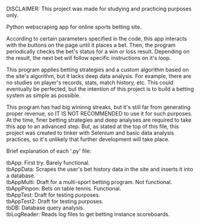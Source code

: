 DISCLAIMER: This project was made for studying and practicing purposes only.

Python webscraping app for online sports betting site.

According to certain parameters specified in the code, this app interacts with the buttons on the page until it places a bet.
Then, the program periodically checks the bet's status for a win or loss result.
Depending on the result, the next bet will follow specific instructions on it's loop.

This program applies betting strategies and a custom algorithm based on the site's algorithm, but it lacks deep data analysis.
For example, there are no studies on player's records, stats, match history, etc.
This could eventually be perfected, but the intention of this project is to build a betting system as simple as possible.

This program has had big wininng streaks, but it's still far from generating proper revenue, so IT IS NOT RECOMMENDED to use it for such purposes.
At the time, finer betting strategies and deep analyses are required to take this app to an advanced step.
But, as stated at the top of this file, this project was created to tinker with Selenium and basic data analysis practices, so it's unlikely that further development will take place.



Brief explanation of each '.py' file:

tbApp: First try. Barely functional.<br>
tbAppData: Scrapes the user's bet history data in the site and inserts it into a database.<br>
tbAppMulti: Draft for a multi-sport betting program. Not functional.<br>
tbAppPinpon: Bets on table tennis. Functional.<br>
tbAppTest: Draft for testing purposes.<br>
tbAppTest2: Draft for testing purposes.<br>
tbDB: Database query analysis.<br>
tbLogReader: Reads log files to get betting instance scoreboards.<br>